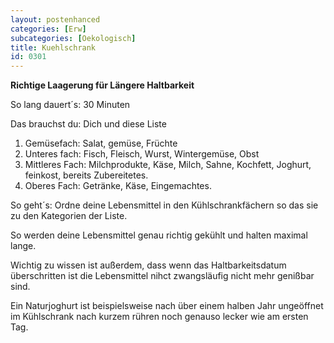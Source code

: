 ```yaml
---
layout: postenhanced
categories: [Erw]
subcategories: [Oekologisch]
title: Kuehlschrank
id: 0301
---
```

**Richtige Laagerung für Längere Haltbarkeit**

So lang dauert´s: 30 Minuten

Das brauchst du: Dich und diese Liste

1. Gemüsefach: Salat, gemüse, Früchte
1. Unteres fach: Fisch, Fleisch, Wurst, Wintergemüse, Obst
1. Mittleres Fach: Milchprodukte, Käse, Milch, Sahne, Kochfett, Joghurt, feinkost, bereits Zubereitetes.
1. Oberes Fach: Getränke, Käse, Eingemachtes.

So geht´s: Ordne deine Lebensmittel in den Kühlschrankfächern so das sie zu den Kategorien der Liste.

So werden deine Lebensmittel genau richtig gekühlt und halten maximal lange.

Wichtig zu wissen ist außerdem, dass wenn das Haltbarkeitsdatum überschritten ist die Lebensmittel nihct zwangsläufig nicht mehr genißbar sind.

Ein Naturjoghurt ist beispielsweise nach über einem halben Jahr ungeöffnet im Kühlschrank nach kurzem rühren noch genauso lecker wie am ersten Tag.
